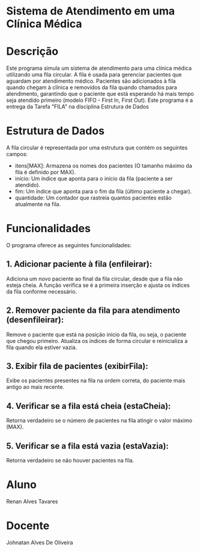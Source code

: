 # Sistema de Atendimento em uma Clínica Médica

# Descrição
Este programa simula um sistema de atendimento para uma clínica médica utilizando uma fila circular. A fila é usada para gerenciar pacientes que aguardam por atendimento médico. Pacientes são adicionados à fila quando chegam à clínica e removidos da fila quando chamados para atendimento, garantindo que o paciente que está esperando há mais tempo seja atendido primeiro (modelo FIFO - First In, First Out). Este programa é a entrega da Tarefa "FILA" na disciplina Estrutura de Dados

# Estrutura de Dados
A fila circular é representada por uma estrutura que contém os seguintes campos:

- itens[MAX]: Armazena os nomes dos pacientes (O tamanho máximo da fila é definido por MAX).
- inicio: Um índice que aponta para o início da fila (paciente a ser atendido).
- fim: Um índice que aponta para o fim da fila (último paciente a chegar).
- quantidade: Um contador que rastreia quantos pacientes estão atualmente na fila.

# Funcionalidades
O programa oferece as seguintes funcionalidades:

## 1. Adicionar paciente à fila (enfileirar):
Adiciona um novo paciente ao final da fila circular, desde que a fila não esteja cheia.
A função verifica se é a primeira inserção e ajusta os índices da fila conforme necessário.

## 2. Remover paciente da fila para atendimento (desenfileirar):
Remove o paciente que está na posição inicio da fila, ou seja, o paciente que chegou primeiro.
Atualiza os índices de forma circular e reinicializa a fila quando ela estiver vazia.

## 3. Exibir fila de pacientes (exibirFila):
Exibe os pacientes presentes na fila na ordem correta, do paciente mais antigo ao mais recente.

## 4. Verificar se a fila está cheia (estaCheia):
Retorna verdadeiro se o número de pacientes na fila atingir o valor máximo (MAX).

## 5. Verificar se a fila está vazia (estaVazia):
Retorna verdadeiro se não houver pacientes na fila.

# Aluno
Renan Alves Tavares

# Docente
Johnatan Alves De Oliveira

